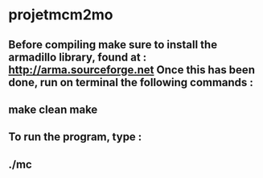 # projetmcm2mo
Before compiling make sure to install the armadillo library, found at : http://arma.sourceforge.net
Once this has been done, run on terminal the following commands :
----
make clean
make
----
To run the program, type :
----
./mc
----
